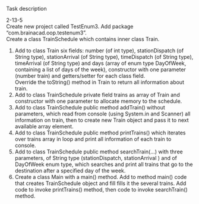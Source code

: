 Task description  
  
  2-13-5  
  Create new project called  TestEnum3. Add package “com.brainacad.oop.testenum3”.  
Create a class TrainSchedule which contains inner class Train.  
1)	Add to class Train six fields: number (of int type), stationDispatch (of String type), stationArrival (of String type), 
timeDispatch (оf String type), timeArrival (of String type) and days (array of enum type DayOfWeek, containing a list of days of the week),
constructor with one parameter (number train) and getters/setter for each class field.  
Override the toString() method in Train to return all information about train.  
2)	Add to class TrainSchedule private field trains as array of Train and constructor with one parameter to allocate memory to the schedule.   
3)	Add to class TrainSchedule public method addTrain() without parameters, which read from console (using System.in and Scanner) all information on train, then to create new Train object and pass it to next available array element.   
4)	Add to class TrainSchedule  public method printTrains() which iterates over trains array in loop and print all information of each train to console.  
5)	Add to class TrainSchedule  public method searchTrain(...) with  three parameters, of String type (stationDispatch, stationArrival ) and of DayOfWeek enum type, which searches and print all trains that go to the destination after a specified day of the week.   
6)	Create a class Main with a main() method. Add to method main() code that creates TrainSchedule  object and fill fills it the several trains. Add code to invoke printTrains() method, then code to invoke searchTrain() method.  
